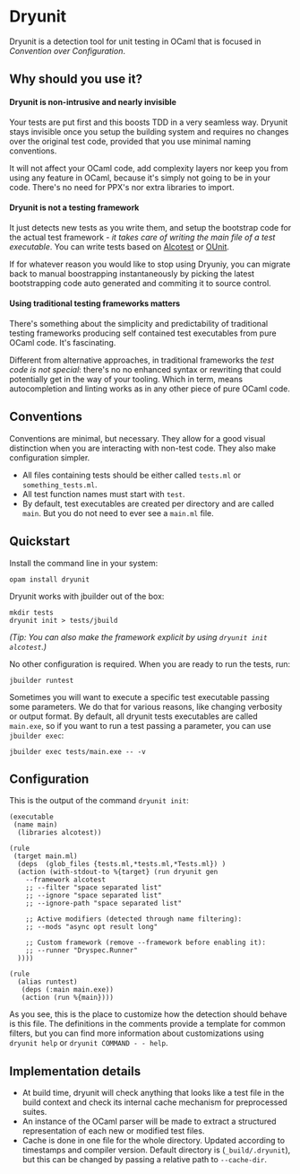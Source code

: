 # Dryunit

Dryunit is a detection tool for unit testing in OCaml that is focused in *Convention over Configuration*.



## Why should you use it?

#### Dryunit is non-intrusive and nearly invisible

Your tests are put first and this boosts TDD in a very seamless way. Dryunit stays invisible once you setup the building system and requires no changes over the original test code, provided that you use minimal naming conventions.

It will not affect your OCaml code, add complexity layers nor keep you from using any feature in OCaml, because it's simply not going to be in your code. There's no need for PPX's nor extra libraries to import.



#### Dryunit is not a testing framework

It just detects new tests as you write them, and setup the bootstrap code for the actual test framework - *it takes care of writing the main file of a test executable*. You can write tests based on [Alcotest][] or [OUnit][].

If for whatever reason you would like to stop using Dryuniy, you can migrate back to manual boostrapping instantaneously by picking the latest bootstrapping code auto generated and commiting it to source control.



#### Using traditional testing frameworks matters

There's something about the simplicity and predictability of traditional testing frameworks producing self contained test executables from pure OCaml code. It's fascinating.

Different from alternative approaches, in traditional frameworks the *test code is not special*: there's no no enhanced syntax or rewriting that could potentially get in the way of your tooling. Which in term, means autocompletion and linting works as in any other piece of pure OCaml code.


## Conventions

Conventions are minimal, but necessary. They allow for a good visual distinction when you are interacting with non-test code. They also make configuration simpler.

- All files containing tests should be either called `tests.ml` or `something_tests.ml`.
- All test function names must start with `test`.
- By default, test executables are created per directory and are called `main`. But you do not need to ever see a `main.ml` file.


## Quickstart

Install the command line in your system:

```
opam install dryunit
```

Dryunit works with jbuilder out of the box:

```
mkdir tests
dryunit init > tests/jbuild
```

*(Tip: You can also make the framework explicit by using `dryunit init alcotest`.)*



No other configuration is required. When you are ready to run the tests, run:

````
jbuilder runtest
````



Sometimes you will want to execute a specific test executable passing some parameters. We do that for various reasons, like changing verbosity or output format. By default, all dryunit tests executables are called `main.exe`, so if you want to run a test passing a parameter, you can use `jbuilder exec`:

```
jbuilder exec tests/main.exe -- -v
```



## Configuration

This is the output of the command `dryunit init`:

```
(executable
 (name main)
  (libraries alcotest))

(rule
 (target main.ml)
  (deps  (glob_files {tests.ml,*tests.ml,*Tests.ml}) )
  (action (with-stdout-to %{target} (run dryunit gen
    --framework alcotest
    ;; --filter "space separated list"
    ;; --ignore "space separated list"
    ;; --ignore-path "space separated list"

    ;; Active modifiers (detected through name filtering):
    ;; --mods "async opt result long"

    ;; Custom framework (remove --framework before enabling it):
    ;; --runner "Dryspec.Runner"
  ))))

(rule
  (alias runtest)
   (deps (:main main.exe))
   (action (run %{main})))
```

As you see, this is the place to customize how the detection should behave is this file. The definitions in the comments provide a template for common filters, but you can find more information about customizations using `dryunit help` or `dryunit COMMAND - - help`.


## Implementation details

- At build time, dryunit will check anything that looks like a test file in the build context and check its internal cache mechanism for preprocessed suites.
- An instance of the OCaml parser will be made to extract a structured representation of each new or modified test files.
- Cache is done in one file for the whole directory. Updated according to timestamps and compiler version. Default directory is (`_build/.dryunit`), but this can be changed by passing a relative path to `--cache-dir`.



[alcotest]: https://github.com/mirage/alcotest
[ounit]: http://ounit.forge.ocamlcore.org/documentation.html
